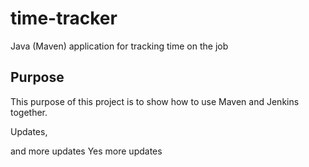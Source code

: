 # time-tracker
Java (Maven) application for tracking time on the job

## Purpose

This purpose of this project is to show how to use Maven and Jenkins together.

Updates, 

and more updates
Yes more updates
